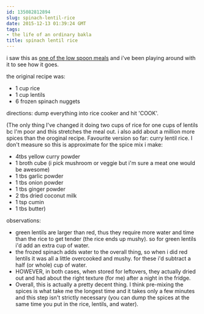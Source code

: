```yaml
---
id: 135082812894
slug: spinach-lentil-rice
date: 2015-12-13 01:39:24 GMT
tags:
- the life of an ordinary bakla
title: spinach lentil rice
---
```

i saw this as [one of the low spoon meals](http://ihavenospoonsandimustscream.tumblr.com/post/131980144100/garlic-lentils-and-rice-with-greens) and i've been playing around with it to see how it goes. 

the original recipe was:

- 1 cup rice
- 1 cup lentils
- 6 frozen spinach nuggets

directions: dump everything into rice cooker and hit 'COOK'.
 
(The only thing I've changed it doing two cups of rice for one cups of lentils bc I'm poor and this stretches the meal out. i also add about a million more spices than the oroginal recipe. Favourite version so far: curry lentil rice. I don't measure so this is approximate for the spice mix i make: 

- 4tbs yellow curry powder
- 1 broth cube (i pick mushroom or veggie but i'm sure a meat one would be awesome)
- 1 tbs garlic powder
- 1 tbs onion powder
- 1 tbs ginger powder
- 2 tbs dried coconut milk
- 1 tsp cumin
- 1 tbs butter)

observations:

- green lentils are larger than red, thus they require more water and time than the rice to get tender (the rice ends up mushy). so for green lentils i'd add an extra cup of water.
- the frozed spinach adds water to the overall thing, so when i did red lentils it was all a little overcooked and mushy. for these i'd subtract a half (or whole) cup of water.
- HOWEVER, in both cases, when stored for leftovers, they actually dried out and had about the right texture (for me) after a night in the fridge.
- Overall, this is actually a pretty decent thing. I think pre-mixing the spices is what take me the longest time and it takes only a few minutes and this step isn't strictly necessary (you can dump the spices at the same time you put in the rice, lentils, and water).

 